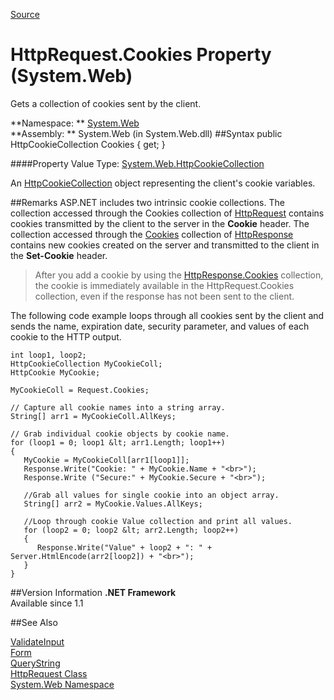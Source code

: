 
[Source](https://msdn.microsoft.com/en-us/library/tekf049c(l=en-us,v=vs.110).aspx "Permalink to HttpRequest.Cookies Property (System.Web)")

# HttpRequest.Cookies Property (System.Web)

Gets a collection of cookies sent by the client.

**Namespace: **
[System.Web][2]  
**Assembly: **
System.Web (in System.Web.dll)
##Syntax
    public HttpCookieCollection Cookies { get; }

####Property Value
Type: [System.Web.HttpCookieCollection][7]

An [HttpCookieCollection][8] object representing the client's cookie variables.

##Remarks
ASP.NET includes two intrinsic cookie collections. The collection accessed through the Cookies collection of [HttpRequest][3] contains cookies transmitted by the client to the server in the **Cookie** header. The collection accessed through the [Cookies][4] collection of [HttpResponse][5] contains new cookies created on the server and transmitted to the client in the **Set-Cookie** header.

>After you add a cookie by using the [HttpResponse.Cookies][4] collection, the cookie is immediately available in the HttpRequest.Cookies collection, even if the response has not been sent to the client.

The following code example loops through all cookies sent by the client and sends the name, expiration date, security parameter, and values of each cookie to the HTTP output.

    int loop1, loop2;
    HttpCookieCollection MyCookieColl;
    HttpCookie MyCookie;

    MyCookieColl = Request.Cookies;

    // Capture all cookie names into a string array.
    String[] arr1 = MyCookieColl.AllKeys;

    // Grab individual cookie objects by cookie name.
    for (loop1 = 0; loop1 &lt; arr1.Length; loop1++)
    {
       MyCookie = MyCookieColl[arr1[loop1]];
       Response.Write("Cookie: " + MyCookie.Name + "<br>");
       Response.Write ("Secure:" + MyCookie.Secure + "<br>");

       //Grab all values for single cookie into an object array.
       String[] arr2 = MyCookie.Values.AllKeys;

       //Loop through cookie Value collection and print all values.
       for (loop2 = 0; loop2 &lt; arr2.Length; loop2++)
       {
          Response.Write("Value" + loop2 + ": " + Server.HtmlEncode(arr2[loop2]) + "<br>");
       }
    }

##Version Information
**.NET Framework**  
Available since 1.1  

##See Also
<p><a href="https://msdn.microsoft.com/en-us/library/system.web.httprequest.validateinput(v=vs.110).aspx">ValidateInput</a><br><a href="https://msdn.microsoft.com/en-us/library/system.web.httprequest.form(v=vs.110).aspx"><span xmlns="">Form</span></a><br><a href="https://msdn.microsoft.com/en-us/library/system.web.httprequest.querystring(v=vs.110).aspx"><span xmlns="">QueryString</span></a><br><a href="https://msdn.microsoft.com/en-us/library/system.web.httprequest(v=vs.110).aspx">HttpRequest Class</a><br><a href="https://msdn.microsoft.com/en-us/library/system.web(v=vs.110).aspx">System.Web Namespace</a><br></p>

[1]: https://i-msdn.sec.s-msft.com/Areas/Epx/Content/Images/ImageSprite.png?v=635810750817785875
[2]: https://msdn.microsoft.com/en-us/library/system.web(v=vs.110).aspx
[3]: https://msdn.microsoft.com/en-us/library/system.web.httprequest(v=vs.110).aspx
[4]: https://msdn.microsoft.com/en-us/library/system.web.httpresponse.cookies(v=vs.110).aspx
[5]: https://msdn.microsoft.com/en-us/library/system.web.httpresponse(v=vs.110).aspx
[6]: https://i-msdn.sec.s-msft.com/dynimg/IC101471.jpeg "System_CAPS_note"
[7]: https://msdn.microsoft.com/en-us/library/system.web.httpcookiecollection(v=vs.110).aspx
[8]: https://msdn.microsoft.com/en-us/library/system.web.httpcookiecollection(v=vs.110).aspx